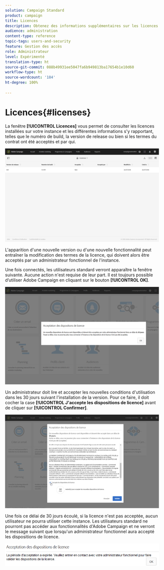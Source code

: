 ```yaml
---
solution: Campaign Standard
product: campaign
title: Licences
description: Obtenez des informations supplémentaires sur les licences installées sur votre instance.
audience: administration
content-type: reference
topic-tags: users-and-security
feature: Gestion des accès
role: Administrateur
level: Expérimenté
translation-type: ht
source-git-commit: 088b49931ee5047fa6b949813ba17654b1e10d60
workflow-type: ht
source-wordcount: '184'
ht-degree: 100%

---
```



# Licences{#licenses}

La fenêtre **[!UICONTROL Licences]** vous permet de consulter les licences installées sur votre instance et les différentes informations s&#39;y rapportant, telles que le numéro de build, la version de release ou bien si les termes du contrat ont été acceptés et par qui.

![](assets/license_1.png)

L&#39;apparition d&#39;une nouvelle version ou d&#39;une nouvelle fonctionnalité peut entraîner la modification des termes de la licence, qui doivent alors être acceptés par un administrateur fonctionnel de l&#39;instance.

Une fois connectés, les utilisateurs standard verront apparaître la fenêtre suivante. Aucune action n&#39;est requise de leur part. Il est toujours possible d’utiliser Adobe Campaign en cliquant sur le bouton **[!UICONTROL OK]**.

![](assets/license_2.png)

Un administrateur doit lire et accepter les nouvelles conditions d&#39;utilisation dans les 30 jours suivant l&#39;installation de la version. Pour ce faire, il doit cocher la case **[!UICONTROL J&#39;accepte les dispositions de licence]** avant de cliquer sur **[!UICONTROL Confirmer]**.

![](assets/license_3.png)

Une fois ce délai de 30 jours écoulé, si la licence n&#39;est pas acceptée, aucun utilisateur ne pourra utiliser cette instance. Les utilisateurs standard ne pourront pas accéder aux fonctionnalités d&#39;Adobe Campaign et ne verront le message suivant que lorsqu&#39;un administrateur fonctionnel aura accepté les dispositions de licence.

![](assets/license_4.png)

